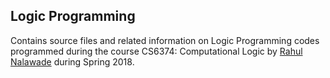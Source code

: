 ## Logic Programming

Contains source files and related information on Logic Programming codes programmed during the course CS6374: Computational Logic by [Rahul Nalawade](https://github.com/rahul1947) during Spring 2018. 


